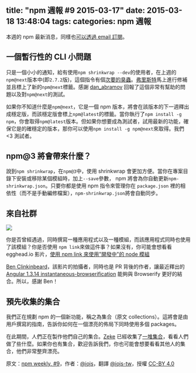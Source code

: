 title: "npm 週報 #9 2015-03-17"
date: 2015-03-18 13:48:04
tags:
categories: npm 週報
---


本週的 npm 最新消息，同樣也[可以透過 email 訂閱](https://www.npmjs.com/npm-weekly)。

## 一個暫行性的 CLI 小問題

只是一個小小的通知，給有使用`npm shrinkwrap --dev`的使用者，在上週的`npm@next`版本中(即`2.7.2`版)，這個指令有個[次要的臭蟲](https://github.com/npm/npm/issues/7641)。[弗里斯特](https://twitter.com/othiym23)馬上進行修補並且標上了新的`npm@next`標籤。感謝 [dan_abramov](https://twitter.com/dan_abramov) 回報了這個非常有幫助的問題以及對`npm@next`的測試。

如果你不知道什麼是`npm@next`，它是一個 npm 版本，將會在該版本的下一週釋出成穩定版，而該穩定版會標上`npm@latest`的標籤。當你執行了`npm install -g npm`，你會取得`npm@latest`版本。但如果你想要成為測試者，試用最新的功能，確保它是的確穩定的版本，那你可以使用`npm install -g npm@next`來取得。我們 <3 測試者。

## npm@3 將會帶來什麼？

說到`npm shrinkwrap`，在`npm@3`中，使用 shrinkwrap 會更加方便。當你在專案目錄下安裝或移除某個模組時，加上`--save`參數， npm 將會為你自動更新`npm-shrinkwrap.json`。只要你都是使用 npm 指令來管理你在 `package.json` 裡的相依性（而不是手動編修檔案），`npm-shrinkwrap.json`將會自動同步。

## 來自社群

![](https://41.media.tumblr.com/ae98f831f1080fb615e590134b13fd71/tumblr_inline_nld81cxuvF1t68bpr_500.png)

你是否曾經遇過，同時撰寫一種應用程式以及一種模組，而該應用程式同時也使用了該模組？你是否使用 `npm link`來做這件事？如果沒有，你可能會想看看 egghead.io 影片，[使用 npm link 來使用"開發中"的 node 模組](https://egghead.io/lessons/node-js-using-npm-link-to-use-node-modules-that-are-in-progress)

[Ben Clinkinbeard](https://twitter.com/bclinkinbeard)，該影片的拍攝者，同時也是 PR 背後的作者，讓最近釋出的 [Angular 1.3.14 instantaneous-browserification](https://github.com/angular/angular.js/blob/master/CHANGELOG.md#1314-instantaneous-browserification-2015-02-24) 能夠與 Browserify 更好的結合。所以，感謝 Ben！

## 預先收集的集合

我們正在規劃 npm 的一個新功能，稱之為集合（原文 collections）。這將會是由用戶撰寫的指南，告訴你如何在一個漂亮的佈局下同時使用多個 packages。

在此期間，人們正在製作他們自己的集合。[Zeke](https://twitter.com/zeke) 已經收集了[一堆集合](https://github.com/npm/newww/issues/313)，看看人們做了些什麼。如果你也有集合，歡迎告訴我們，你也可能會想要看看其他人的集合，他們非常整齊漂亮。

原文：[npm weekly, #9](http://blog.npmjs.org/post/113882628280/npm-weekly-9)，作者：[@iojs](https://medium.com/@iojs)，翻譯 [@iojs-tw](https://github.com/iojs/iojs-tw)，授權 [CC-BY 4.0](https://creativecommons.org/licenses/by/4.0/deed.zh_TW)
